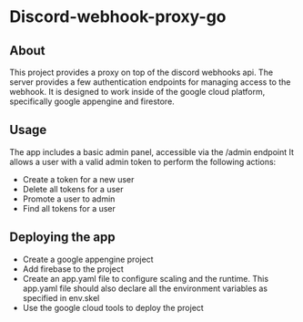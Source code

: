 # Discord-webhook-proxy-go

## About

This project provides a proxy on top of the discord webhooks api.
The server provides a few authentication endpoints for managing access to the webhook.
It is designed to work inside of the google cloud platform, specifically google
appengine and firestore.

## Usage

The app includes a basic admin panel, accessible via the /admin endpoint
It allows a user with a valid admin token to perform the following actions:

- Create a token for a new user
- Delete all tokens for a user
- Promote a user to admin
- Find all tokens for a user

## Deploying the app

- Create a google appengine project
- Add firebase to the project
- Create an app.yaml file to configure scaling and the runtime.
This app.yaml file should also declare all the environment variables
as specified in env.skel
- Use the google cloud tools to deploy the project
